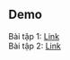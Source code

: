 ## Demo
Bài tập 1: [Link](https://share.cleanshot.com/PTWRtcny) <br>
Bài tập 2: [Link](https://share.cleanshot.com/CyB8Fbzb)
